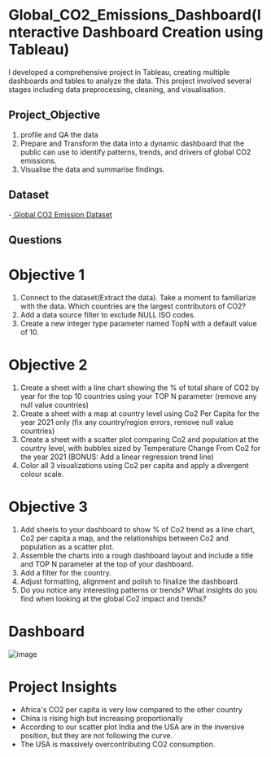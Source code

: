 # Global_CO2_Emissions_Dashboard(Interactive Dashboard Creation using Tableau)
I developed a comprehensive project in Tableau, creating multiple dashboards and tables to analyze the data. This project involved several stages including data preprocessing, cleaning, and visualisation.

## Project_Objective
1. profile and QA the data
2. Prepare and Transform the data into a dynamic dashboard that the public can use to identify patterns, trends, and drivers of global CO2 emissions.
3. Visualise the data and summarise findings.

## Dataset
-<a href="https://github.com/swara-18/CO2_Emissions_Dashboard/blob/main/visualizing_global_co2_data.csv"> Global CO2 Emission Dataset</a>

## Questions
# Objective 1
1. Connect to the dataset(Extract the data). Take a moment to familiarize with the data. Which countries are the largest contributors of CO2?
2. Add a data source filter to exclude NULL ISO codes.
3. Create a new integer type parameter named TopN with a default value of 10.
   
# Objective 2

1. Create a sheet with a line chart showing the % of total share of CO2 by year for the top 10 countries using your TOP N parameter (remove any null value countries)
2. Create a sheet with a map at country level using Co2 Per Capita for the year 2021 only (fix any country/region errors, remove null value countries)
3. Create a sheet with a scatter plot comparing Co2 and population at the country level, with bubbles sized by Temperature Change From Co2 for the year 2021 (BONUS: Add a linear regression trend line)
4. Color all 3 visualizations using Co2 per capita and apply a divergent colour scale.

# Objective 3

1. Add sheets to your dashboard to show % of Co2 trend as a line chart, Co2 per capita a map, and the relationships between Co2 and population as a scatter plot.
2. Assemble the charts into a rough dashboard layout and include a title and TOP N parameter at the top of your dashboard.
3. Add a filter for the country.
4. Adjust formatting, alignment and polish to finalize the dashboard.
5. Do you notice any interesting patterns or trends? What insights do you find when looking at the global Co2 impact and trends?

# Dashboard 
![image](https://github.com/user-attachments/assets/5ff71bdf-fe7b-41b1-a2c5-7b451a0a98c9) 

# Project Insights 
- Africa's CO2 per capita is very low compared to the other country
- China is rising high but increasing proportionally 
- According to our scatter plot India and the USA are in the inversive position, but they are not following the curve.     
- The USA is massively overcontributing CO2 consumption.









 
   
